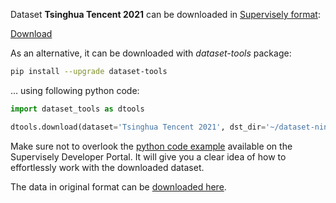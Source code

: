 Dataset **Tsinghua Tencent 2021** can be downloaded in [Supervisely format](https://developer.supervisely.com/api-references/supervisely-annotation-json-format):

 [Download](https://assets.supervisely.com/remote/eyJsaW5rIjogInMzOi8vc3VwZXJ2aXNlbHktZGF0YXNldHMvMzUwOV9Uc2luZ2h1YSBUZW5jZW50IDIwMjEvdHNpbmdodWEtdGVuY2VudC0yMDIxLURhdGFzZXROaW5qYS50YXIiLCAic2lnIjogImdFcC81WFA2Q0JlUVFoQ2FWSWk2MGg4bVpNbDBVTDRzTG83Nk1QTUpjbzQ9In0=?response-content-disposition=attachment%3B%20filename%3D%22tsinghua-tencent-2021-DatasetNinja.tar%22)

As an alternative, it can be downloaded with *dataset-tools* package:
``` bash
pip install --upgrade dataset-tools
```

... using following python code:
``` python
import dataset_tools as dtools

dtools.download(dataset='Tsinghua Tencent 2021', dst_dir='~/dataset-ninja/')
```
Make sure not to overlook the [python code example](https://developer.supervisely.com/getting-started/python-sdk-tutorials/iterate-over-a-local-project) available on the Supervisely Developer Portal. It will give you a clear idea of how to effortlessly work with the downloaded dataset.

The data in original format can be [downloaded here](https://cg.cs.tsinghua.edu.cn/traffic-sign/tt100k_2021.zip).